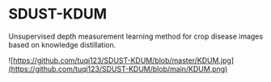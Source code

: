 # SDUST-KDUM
Unsupervised depth measurement learning method for crop disease images based on knowledge distillation.

![https://github.com/tuqi123/SDUST-KDUM/blob/master/KDUM.jpg](https://github.com/tuqi123/SDUST-KDUM/blob/main/KDUM.png)
